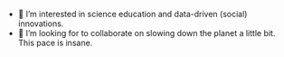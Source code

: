 
- 👀 I’m interested in science education and data-driven (social) innovations.
- 💞️ I’m looking for to collaborate on slowing down the planet a little bit. This pace is insane.


<!---
sverbic/sverbic is a ✨ special ✨ repository because its `README.md` (this file) appears on your GitHub profile.
You can click the Preview link to take a look at your changes.
- 👋 Hi, I’m @sverbic
- 🌱 I’m currently learning many things I should have learned before.
- 📫 You can reach me via identical handle on Twitter. Then follow the link.
--->
